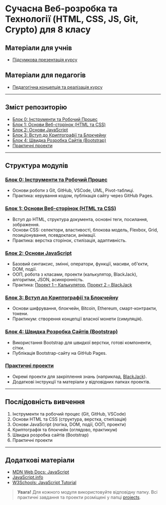 # Сучасна Веб-розробка та Технології (HTML, CSS, JS, Git, Crypto) для 8 класу

## Матеріали для учнів

- [Підсумкова презентація курсу](./Suchasna-Veb-rozrobka-ta-Tehnologiyi.pdf)

## Матеріали для педагогів

- [Педагогічна концепція та реалізація курсу](./Pedagogichna-Koncepciya-ta-Realizaciya-Kursu-Suchasna-Veb-rozrobka-ta-Tehnologiyi.pdf)

---

## Зміст репозиторію

- [Блок 0: Інструменти та Робочий Процес](./tools_and_workflow)
- [Блок 1: Основи Веб-сторінок (HTML та CSS)](./html_css_block)
- [Блок 2: Основи JavaScript](./javascript)
- [Блок 3: Вступ до Криптографії та Блокчейну](./cryptography_and_blockchain)
- [Блок 4: Швидка Розробка Сайтів (Bootstrap)](./rapid_website_development)
- [Практичні проекти](./projects)

---

## Структура модулів

### [Блок 0: Інструменти та Робочий Процес](./tools_and_workflow)
- Основи роботи з Git, GitHub, VSCode, UML, Pivot-таблиці.
- Практика: керування кодом, публікація сайту через GitHub Pages.

### [Блок 1: Основи Веб-сторінок (HTML та CSS)](./html_css_block)
- Вступ до HTML, структура документа, основні теги, посилання, зображення.
- Основи CSS: селектори, властивості, блокова модель, Flexbox, Grid, позиціонування, псевдокласи, анімації.
- Практика: верстка сторінок, стилізація, адаптивність.

### [Блок 2: Основи JavaScript](./javascript)
- Базовий синтаксис, змінні, оператори, функції, масиви, об'єкти, DOM, події.
- ООП, робота з класами, проекти (калькулятор, BlackJack), алгоритми, JSON, асинхронність.
- Практика: [Проект 1 – Калькулятор](./javascript/lesson3-Functions-Arguments-Parameters-Scope-Return), [Проект 2 – BlackJack](./projects/black-jack)

### [Блок 3: Вступ до Криптографії та Блокчейну](./cryptography_and_blockchain)
- Основи шифрування, блокчейн, Bitcoin, Ethereum, смарт-контракти, токени.
- Практикум: створення концепції власної монети (симуляція).

### [Блок 4: Швидка Розробка Сайтів (Bootstrap)](./rapid_website_development)
- Використання Bootstrap для швидкої верстки, готові компоненти, сітки.
- Публікація Bootstrap-сайту на GitHub Pages.

### [Практичні проекти](./projects)
- Окремі проекти для закріплення знань (наприклад, [BlackJack](./projects/black-jack)).
- Додаткові інструкції та матеріали у відповідних папках проектів.

---

## Послідовність вивчення

1. Інструменти та робочий процес (Git, GitHub, VSCode)
2. Основи HTML та CSS (структура, верстка, стилізація)
3. Основи JavaScript (логіка, DOM, події, ООП, проекти)
4. Криптографія та блокчейн (оглядово, практикум)
5. Швидка розробка сайтів (Bootstrap)
6. Практичні проекти

---

## Додаткові матеріали

- [MDN Web Docs: JavaScript](https://developer.mozilla.org/en-US/docs/Web/JavaScript)
- [JavaScript.info](https://javascript.info/)
- [W3Schools: JavaScript Tutorial](https://www.w3schools.com/js/)

> **Увага!**
> Для кожного модуля використовуйте відповідну папку. Всі практичні завдання та проекти розміщені у папці [projects](./projects).
